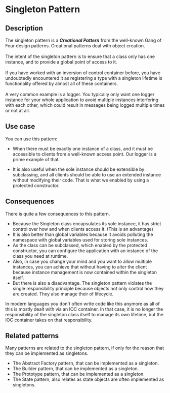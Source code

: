 # Singleton Pattern


## Description
The singleton pattern is a ***Creational Pattern*** from the well-known Gang of Four design patterns. Creational patterns deal with object creation. </br>
</br>
The intent of the singleton pattern is to ensure that a class only has one instance, and to provide a global point of access to it. </br>
</br>
If you have worked with an inversion of control container before, you have undoubtedly encountered it as registering a type with a singleton lifetime is functionality offered by almost all of these containers.</br>
</br>
A very common example is a logger. You typically only want one logger instance for your whole application to avoid multiple instances interfering with each other, which could result in messages being logged multiple times or not at all.


## Use case
You can use this pattern: </br>

* When there must be exactly one instance of a class, and it must be accessible to clients from a well-known access point. Our logger is a prime example of that.

* It is also useful when the sole instance should be extensible by subclassing, and all clients should be able to use an extended instance without modifying their code. That is what we enabled by using a protected constructor.

## Consequences
There is quite a few consequences to this pattern. </br>
* Because the Singleton class encapsulates its sole instance, it has strict control over how and when clients access it. (This is an advantage)
* It is also better than global variables because it avoids polluting the namespace with global variables used for storing sole instances. 
* As the class can be subclassed, which enabled by the protected constructor, you can configure the application with an instance of the class you need at runtime. 
* Also, in case you change your mind and you want to allow multiple instances, you can achieve that without having to alter the client because instance management is now contained within the singleton itself.
* But there is also a disadvantage. The singleton pattern violates the single responsibility principle because objects not only control how they are created. They also manage their of lifecycle. 

In modern languages you don't often write code like this anymore as all of this is mostly dealt with via an IOC container.
In that case, it is no longer the responsibility of the singleton class itself to manage its own lifetime, but the IOC container takes on that responsibility.


## Related patterns
Many patterns are related to the singleton pattern, if only for the reason that they can be implemented as singletons.
* The Abstract Factory pattern, that can be implemented as a singleton.
* The Builder pattern, that can be implemented as a singleton.
* The Prototype pattern, that can be implemented as a singleton.
* The State pattern, also relates as state objects are often implemented as singletons.
